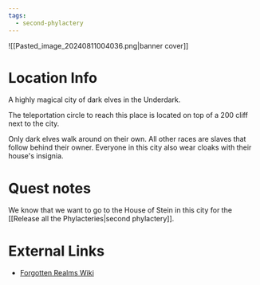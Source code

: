 ```yaml
---
tags:
  - second-phylactery
---
```

![[Pasted_image_20240811004036.png|banner cover]]

# Location Info

A highly magical city of dark elves in the Underdark.

The teleportation circle to reach this place is located on top of a 200 cliff next to the city.

Only dark elves walk around on their own. All other races are slaves that follow behind their owner. Everyone in this city also wear cloaks with their house's insignia.

# Quest notes

We know that we want to go to the House of Stein in this city for the [[Release all the Phylacteries|second phylactery]].

# External Links

* [Forgotten Realms Wiki](https://forgottenrealms.fandom.com/wiki/Menzoberranzan)
